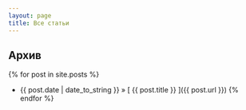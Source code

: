 ```yaml
---
layout: page
title: Все статьи
---
```


## Архив

{% for post in site.posts %}
  * {{ post.date | date_to_string }} &raquo; [ {{ post.title }} ]({{ post.url }})
{% endfor %}
